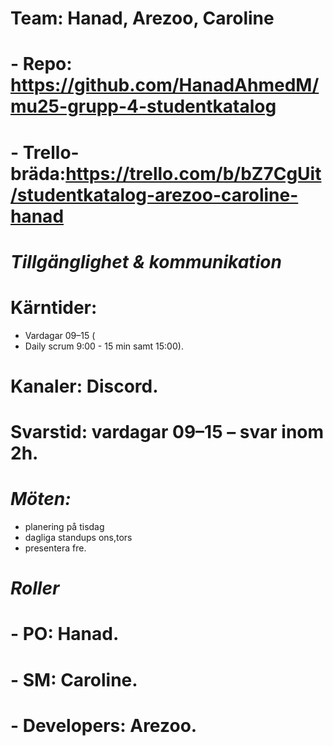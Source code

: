 # Team: Hanad, Arezoo, Caroline
# - Repo: https://github.com/HanadAhmedM/mu25-grupp-4-studentkatalog
# - Trello-bräda:https://trello.com/b/bZ7CgUit/studentkatalog-arezoo-caroline-hanad

# *Tillgänglighet & kommunikation*
# Kärntider: 
- Vardagar 09–15  (
- Daily scrum 9:00 - 15 min samt 15:00).
  
# Kanaler: Discord.
# Svarstid: vardagar 09–15 – svar inom 2h.

# *Möten:*  
- planering på tisdag
- dagliga standups ons,tors
- presentera fre.

# *Roller*
# - PO: Hanad.
# - SM: Caroline.
# - Developers: Arezoo.
